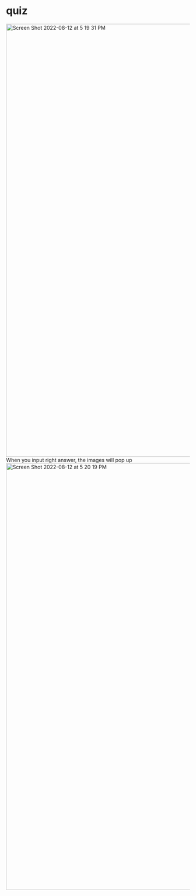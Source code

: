 # quiz
<img width="1183" alt="Screen Shot 2022-08-12 at 5 19 31 PM" src="https://user-images.githubusercontent.com/87909834/184446427-4539eae9-31fd-4b80-96a5-2804406b8bc1.png">
When you input right answer, the images will pop up
<img width="1166" alt="Screen Shot 2022-08-12 at 5 20 19 PM" src="https://user-images.githubusercontent.com/87909834/184446596-64a09986-2087-46fd-92bf-3c13f11ecd14.png">
